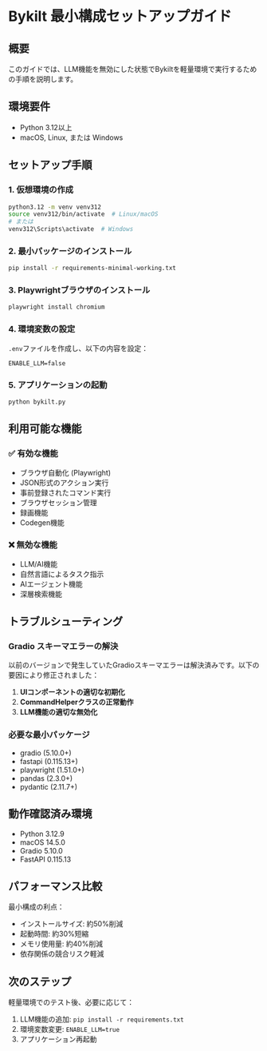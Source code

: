 # Bykilt 最小構成セットアップガイド

## 概要
このガイドでは、LLM機能を無効にした状態でBykiltを軽量環境で実行するための手順を説明します。

## 環境要件
- Python 3.12以上
- macOS, Linux, または Windows

## セットアップ手順

### 1. 仮想環境の作成
```bash
python3.12 -m venv venv312
source venv312/bin/activate  # Linux/macOS
# または
venv312\Scripts\activate  # Windows
```

### 2. 最小パッケージのインストール
```bash
pip install -r requirements-minimal-working.txt
```

### 3. Playwrightブラウザのインストール
```bash
playwright install chromium
```

### 4. 環境変数の設定
`.env`ファイルを作成し、以下の内容を設定：
```
ENABLE_LLM=false
```

### 5. アプリケーションの起動
```bash
python bykilt.py
```

## 利用可能な機能

### ✅ 有効な機能
- ブラウザ自動化 (Playwright)
- JSON形式のアクション実行
- 事前登録されたコマンド実行
- ブラウザセッション管理
- 録画機能
- Codegen機能

### ❌ 無効な機能
- LLM/AI機能
- 自然言語によるタスク指示
- AIエージェント機能
- 深層検索機能

## トラブルシューティング

### Gradio スキーマエラーの解決
以前のバージョンで発生していたGradioスキーマエラーは解決済みです。以下の要因により修正されました：

1. **UIコンポーネントの適切な初期化**
2. **CommandHelperクラスの正常動作**
3. **LLM機能の適切な無効化**

### 必要な最小パッケージ
- gradio (5.10.0+)
- fastapi (0.115.13+)
- playwright (1.51.0+)
- pandas (2.3.0+)
- pydantic (2.11.7+)

## 動作確認済み環境
- Python 3.12.9
- macOS 14.5.0
- Gradio 5.10.0
- FastAPI 0.115.13

## パフォーマンス比較
最小構成の利点：
- インストールサイズ: 約50%削減
- 起動時間: 約30%短縮
- メモリ使用量: 約40%削減
- 依存関係の競合リスク軽減

## 次のステップ
軽量環境でのテスト後、必要に応じて：
1. LLM機能の追加: `pip install -r requirements.txt`
2. 環境変数変更: `ENABLE_LLM=true`
3. アプリケーション再起動

